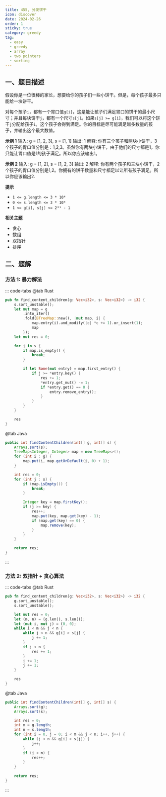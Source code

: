 ```yaml
---
title: 455, 分发饼干
icon: discover
date: 2024-02-26
order: 1
sticky: true
category: greedy
tag: 
  - easy
  - greedy
  - array
  - two pointers
  - sorting
---
```


## 一、题目描述
假设你是一位很棒的家长，想要给你的孩子们一些小饼干。但是，每个孩子最多只能给一块饼干。

对每个孩子`i`，都有一个胃口值`g[i]`，这是能让孩子们满足胃口的饼干的最小尺寸；并且每块饼干`j`，都有一个尺寸`s[j]`。如果`s[j] >= g[i]`，我们可以将这个饼干`j`分配给孩子`i`，这个孩子会得到满足。你的目标是尽可能满足越多数量的孩子，并输出这个最大数值。

**示例 1**
输入: g = [1, 2, 3], s = [1, 1]
输出: 1
解释: 你有三个孩子和两块小饼干，3个孩子的胃口值分别是：1,2,3。虽然你有两块小饼干，由于他们的尺寸都是1，你只能让胃口值是1的孩子满足。所以你应该输出1。

**示例 2**
输入: g = [1, 2], s = [1, 2, 3]
输出: 2
解释: 你有两个孩子和三块小饼干，2个孩子的胃口值分别是1,2。你拥有的饼干数量和尺寸都足以让所有孩子满足。所以你应该输出2.

**提示**
- `1 <= g.length <= 3 * 10⁴`
- `0 <= s.length <= 3 * 10⁴`
- `1 <= g[i], s[j] <= 2³¹ - 1`

**相关主题**
- 贪心
- 数组
- 双指针
- 排序

## 二、题解
### 方法 1: 暴力解法
::: code-tabs
@tab Rust
```rust
pub fn find_content_children(g: Vec<i32>, s: Vec<i32>) -> i32 {
    s.sort_unstable();
    let mut map = g
        .into_iter()
        .fold(BTreeMap::new(), |mut map, i| {
            map.entry(i).and_modify(|c| *c += 1).or_insert(1);
            map
        });
    let mut res = 0;

    for j in s {
        if map.is_empty() {
            break;
        }

        if let Some(mut entry) = map.first_entry() {
            if j >= *entry.key() {
                res += 1;
                *entry.get_mut() -= 1;
                if *entry.get() == 0 {
                    entry.remove_entry();
                }
            }
        }
    }

    res
}
```

@tab Java
```java
public int findContentChildren(int[] g, int[] s) {
    Arrays.sort(s);
    TreeMap<Integer, Integer> map = new TreeMap<>();
    for (int i : g) {
        map.put(i, map.getOrDefault(i, 0) + 1);
    }

    int res = 0;
    for (int j : s) {
        if (map.isEmpty()) {
            break;
        }

        Integer key = map.firstKey();
        if (j >= key) {
            res++;
            map.put(key, map.get(key) - 1);
            if (map.get(key) == 0) {
                map.remove(key);
            }
        }
    }

    return res;
}
```
:::

### 方法 2: 双指针 + 贪心算法
::: code-tabs
@tab Rust
```rust
pub fn find_content_children(g: Vec<i32>, s: Vec<i32>) -> i32 {
    g.sort_unstable();
    s.sort_unstable();

    let mut res = 0;
    let (m, n) = (g.len(), s.len());
    let (mut i, mut j) = (0, 0);
    while i < m && j < n {
        while j < n && g[i] > s[j] {
            j += 1;
        }
        if j < n {
            res += 1;
        }
        i += 1;
        j += 1;
    }

    res
}
```

@tab Java
```java
public int findContentChildren(int[] g, int[] s) {
    Arrays.sort(g);
    Arrays.sort(s);

    int res = 0;
    int m = g.length;
    int n = s.length;
    for (int i = 0, j = 0; i < m && j < n; i++, j++) {
        while (j < n && g[i] > s[j]) {
            j++;
        }
        if (j < n) {
            res++;
        }
    }
    
    return res;
}
```
:::